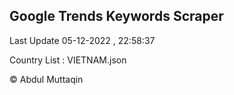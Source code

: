 

## Google Trends Keywords Scraper 
 
Last Update 05-12-2022 , 22:58:37

Country List :
VIETNAM.json



© Abdul Muttaqin 
